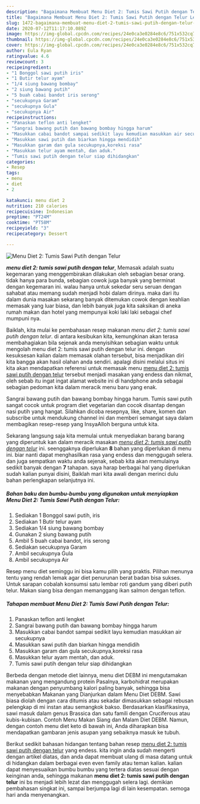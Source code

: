 ```yaml
---
description: "Bagaimana Membuat Menu Diet 2: Tumis Sawi Putih dengan Telur Lezat"
title: "Bagaimana Membuat Menu Diet 2: Tumis Sawi Putih dengan Telur Lezat"
slug: 1472-bagaimana-membuat-menu-diet-2-tumis-sawi-putih-dengan-telur-lezat
date: 2020-07-12T11:17:10.089Z
image: https://img-global.cpcdn.com/recipes/24e0ca3e0284e8c6/751x532cq70/menu-diet-2-tumis-sawi-putih-dengan-telur-foto-resep-utama.jpg
thumbnail: https://img-global.cpcdn.com/recipes/24e0ca3e0284e8c6/751x532cq70/menu-diet-2-tumis-sawi-putih-dengan-telur-foto-resep-utama.jpg
cover: https://img-global.cpcdn.com/recipes/24e0ca3e0284e8c6/751x532cq70/menu-diet-2-tumis-sawi-putih-dengan-telur-foto-resep-utama.jpg
author: Eula Ryan
ratingvalue: 4.6
reviewcount: 3
recipeingredient:
- "1 Bonggol sawi putih iris"
- "1 Butir telur ayam"
- "1/4 siung bawang bombay"
- "2 siung bawang putih"
- "5 buah cabai bandot iris serong"
- "secukupnya Garam"
- "secukupnya Gula"
- "secukupnya Air"
recipeinstructions:
- "Panaskan teflon anti lengket"
- "Sangrai bawang putih dan bawang bombay hingga harum"
- "Masukkan cabai bandot sampai sedikit layu kemudian masukkan air secukupnya"
- "Masukkan sawi putih dan biarkan hingga mendidih"
- "Masukkan garam dan gula secukupnya,koreksi rasa"
- "Masukkan telur ayam mentah, dan aduk."
- "Tumis sawi putih dengan telur siap dihidangkan"
categories:
- Resep
tags:
- menu
- diet
- 2

katakunci: menu diet 2 
nutrition: 210 calories
recipecuisine: Indonesian
preptime: "PT24M"
cooktime: "PT58M"
recipeyield: "3"
recipecategory: Dessert

---
```



![Menu Diet 2: Tumis Sawi Putih dengan Telur](https://img-global.cpcdn.com/recipes/24e0ca3e0284e8c6/751x532cq70/menu-diet-2-tumis-sawi-putih-dengan-telur-foto-resep-utama.jpg)

<b><i>menu diet 2: tumis sawi putih dengan telur</i></b>, Memasak adalah suatu kegemaran yang menggembirakan dilakukan oleh sebagian besar orang. tidak hanya para bunda, sebagian cowok juga banyak yang berminat dengan kegemaran ini. walau hanya untuk sekedar seru seruan dengan sahabat atau memang sudah menjadi hobi dalam dirinya. maka dari itu dalam dunia masakan sekarang banyak ditemukan cowok dengan keahlian memasak yang luar biasa, dan lebih banyak juga kita saksikan di aneka rumah makan dan hotel yang mempunyai koki laki laki sebagai chef mumpuni nya.

Baiklah, kita mulai ke pembahasan resep makanan <i>menu diet 2: tumis sawi putih dengan telur</i>. di antara kesibukan kita, kemungkinan akan terasa membahagiakan bila sejenak anda menyisihkan sebagian waktu untuk mengolah menu diet 2: tumis sawi putih dengan telur ini. dengan kesuksesan kalian dalam memasak olahan tersebut, bisa menjadikan diri kita bangga akan hasil olahan anda sendiri. apalagi disini melalui situs ini kita akan mendapatkan referensi untuk memasak menu <u>menu diet 2: tumis sawi putih dengan telur</u> tersebut menjadi masakan yang endess dan nikmat, oleh sebab itu ingat ingat alamat website ini di handphone anda sebagai sebagian pedoman kita dalam meracik menu baru yang enak.

Sangrai bawang putih dan bawang bombay hingga harum. Tumis sawi putih sangat cocok untuk program diet vegetarian dan cocok disantap dengan nasi putih yang hangat. Silahkan dicoba resepnya, like, share, komen dan subscribe untuk mendukung channel ini dan memberi semangat saya dalam membagikan resep-resep yang InsyaAlloh berguna untuk kita.


Sekarang langsung saja kita memulai untuk menyediakan barang barang yang diperuntuk kan dalam meracik masakan <u><i>menu diet 2: tumis sawi putih dengan telur</i></u> ini. seenggaknya diperlukan <b>8</b> bahan yang diperlukan di menu ini. biar nanti dapat menghasilkan rasa yang endess dan menggugah selera. dan juga sempatkan waktu anda sejenak, sebab kita akan memulainya sedikit banyak dengan <b>7</b> tahapan. saya harap berbagai hal yang diperlukan sudah kalian punyai disini, Baiklah mari kita awali dengan merinci dulu bahan perlengkapan selanjutnya ini.

<!--inarticleads1-->

##### Bahan baku dan bumbu-bumbu yang digunakan untuk menyiapkan Menu Diet 2: Tumis Sawi Putih dengan Telur:

1. Sediakan 1 Bonggol sawi putih, iris
1. Sediakan 1 Butir telur ayam
1. Sediakan 1/4 siung bawang bombay
1. Gunakan 2 siung bawang putih
1. Ambil 5 buah cabai bandot, iris serong
1. Sediakan secukupnya Garam
1. Ambil secukupnya Gula
1. Ambil secukupnya Air


Resep menu diet seminggu ini bisa kamu pilih yang praktis. Pilihan menunya tentu yang rendah lemak agar diet penurunan berat badan bisa sukses. Untuk sarapan cobalah konsumsi satu lembar roti gandum yang diberi putih telur. Makan siang bisa dengan memanggang ikan salmon dengan teflon. 

<!--inarticleads2-->

##### Tahapan membuat Menu Diet 2: Tumis Sawi Putih dengan Telur:

1. Panaskan teflon anti lengket
1. Sangrai bawang putih dan bawang bombay hingga harum
1. Masukkan cabai bandot sampai sedikit layu kemudian masukkan air secukupnya
1. Masukkan sawi putih dan biarkan hingga mendidih
1. Masukkan garam dan gula secukupnya,koreksi rasa
1. Masukkan telur ayam mentah, dan aduk.
1. Tumis sawi putih dengan telur siap dihidangkan


Berbeda dengan metode diet lainnya, menu diet DEBM ini mengutamakan makanan yang mengandung protein Pasalnya, karbohidrat merupakan makanan dengan penyumbang kalori paling banyak, sehingga bisa menyebabkan Makanan yang Dianjurkan dalam Menu Diet DEBM. Sawi biasa diolah dengan cara ditumis atau sekadar dimasukkan sebagai rebusan pelengkap di mi instan atau semangkok bakso. Berdasarkan klasifikasinya, sawi masuk dalam genus Brassica dan satu famili dengan Cruciferous atau kubis-kubisan. Contoh Menu Makan Siang dan Malam Diet DEBM. Namun, dengan contoh menu diet keto di bawah ini, Anda diharapkan bisa mendapatkan gambaran jenis asupan yang sebaiknya masuk ke tubuh. 

Berikut sedikit bahasan hidangan tentang bahan resep <u>menu diet 2: tumis sawi putih dengan telur</u> yang endess. kita ingin anda sudah mengerti dengan artikel diatas, dan anda dapat membuat ulang di masa datang untuk di hidangkan dalam berbagai even even family atau teman kalian. kalian dapat menyesuaikan bumbu bumbu yang tertera diatas sesuai dengan keinginan anda, sehingga makanan <b>menu diet 2: tumis sawi putih dengan telur</b> ini bs menjadi lebih lezat dan menggugah selera lagi. demikian pembahasan singkat ini, sampai berjumpa lagi di lain kesempatan. semoga hari anda menyenangkan.
